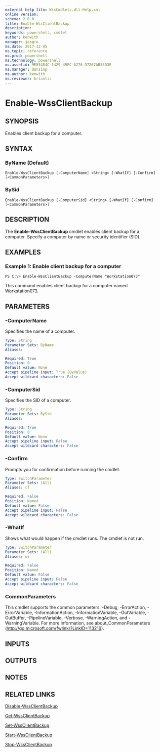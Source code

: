 ```yaml
---
external help file: WssCmdlets.dll-Help.xml
online version: 
schema: 2.0.0
title: Enable-WssClientBackup
description: 
keywords: powershell, cmdlet
author: kenwith
manager: jasgro
ms.date: 2017-12-05
ms.topic: reference
ms.prod: powershell
ms.technology: powershell
ms.assetid: 9E85484C-1429-49EC-A276-D7267AB35D3E
ms.manager: dansimp
ms.author: kenwith
ms.reviewer: brianlic
---
```


# Enable-WssClientBackup

## SYNOPSIS
Enables client backup for a computer.

## SYNTAX

### ByName (Default)
```
Enable-WssClientBackup [-ComputerName] <String> [-WhatIf] [-Confirm] [<CommonParameters>]
```

### BySid
```
Enable-WssClientBackup [-ComputerSid] <String> [-WhatIf] [-Confirm] [<CommonParameters>]
```

## DESCRIPTION
The **Enable-WssClientBackup** cmdlet enables client backup for a computer.
Specify a computer by name or security identifier (SID).

## EXAMPLES

### Example 1: Enable client backup for a computer
```
PS C:\> Enable-WssClientBackup -ComputerName "Workstation073"
```

This command enables client backup for a computer named Workstation073.

## PARAMETERS

### -ComputerName
Specifies the name of a computer.

```yaml
Type: String
Parameter Sets: ByName
Aliases: 

Required: True
Position: 0
Default value: None
Accept pipeline input: True (ByValue)
Accept wildcard characters: False
```

### -ComputerSid
Specifies the SID of a computer.

```yaml
Type: String
Parameter Sets: BySid
Aliases: 

Required: True
Position: 0
Default value: None
Accept pipeline input: False
Accept wildcard characters: False
```

### -Confirm
Prompts you for confirmation before running the cmdlet.

```yaml
Type: SwitchParameter
Parameter Sets: (All)
Aliases: cf

Required: False
Position: Named
Default value: False
Accept pipeline input: False
Accept wildcard characters: False
```

### -WhatIf
Shows what would happen if the cmdlet runs.
The cmdlet is not run.

```yaml
Type: SwitchParameter
Parameter Sets: (All)
Aliases: wi

Required: False
Position: Named
Default value: False
Accept pipeline input: False
Accept wildcard characters: False
```

### CommonParameters
This cmdlet supports the common parameters: -Debug, -ErrorAction, -ErrorVariable, -InformationAction, -InformationVariable, -OutVariable, -OutBuffer, -PipelineVariable, -Verbose, -WarningAction, and -WarningVariable. For more information, see about_CommonParameters (http://go.microsoft.com/fwlink/?LinkID=113216).

## INPUTS

## OUTPUTS

## NOTES

## RELATED LINKS

[Disable-WssClientBackup](./Disable-WssClientBackup.md)

[Get-WssClientBackup](./Get-WssClientBackup.md)

[Set-WssClientBackup](./Set-WssClientBackup.md)

[Start-WssClientBackup](./Start-WssClientBackup.md)

[Stop-WssClientBackup](./Stop-WssClientBackup.md)

